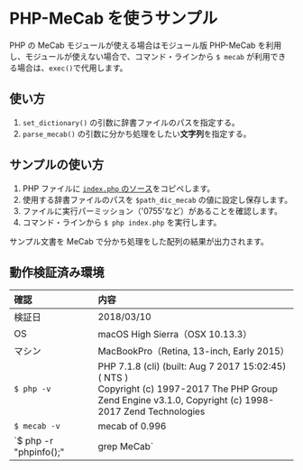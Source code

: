 # PHP-MeCab を使うサンプル

PHP の MeCab モジュールが使える場合はモジュール版 PHP-MeCab を利用し、モジュールが使えない場合で、コマンド・ラインから `$ mecab` が利用できる場合は、`exec()`で代用します。

## 使い方

1. `set_dictionary()` の引数に辞書ファイルのパスを指定する。
1. `parse_mecab()` の引数に分かち処理をしたい**文字列**を指定する。

## サンプルの使い方

1. PHP ファイルに [`index.php` のソース](https://github.com/KEINOS/Practice_PHP-MeCab/blob/master/index.php)をコピペします。
1. 使用する辞書ファイルのパスを `$path_dic_mecab` の値に設定し保存します。
1. ファイルに実行パーミッション（'0755'など）があることを確認します。
1. コマンド・ラインから `$ php index.php` を実行します。

サンプル文書を MeCab で分かち処理をした配列の結果が出力されます。

## 動作検証済み環境

|確認|内容|
|:---|:---|
|検証日|2018/03/10|
|OS|macOS High Sierra（OSX 10.13.3）|
|マシン| MacBookPro（Retina, 13-inch, Early 2015）|
|`$ php -v`|PHP 7.1.8 (cli) (built: Aug  7 2017 15:02:45) ( NTS )<br>Copyright (c) 1997-2017 The PHP Group<br>Zend Engine v3.1.0, Copyright (c) 1998-2017 Zend Technologies|
|`$ mecab -v`|mecab of 0.996|
|`$ php -r "phpinfo();" | grep MeCab`|MeCab Support => enabled<br>MeCab Library => 0.996 => 0.996|

